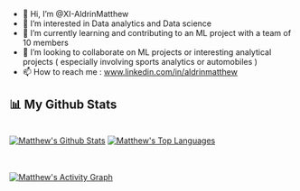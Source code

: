 - 👋 Hi, I’m @XI-AldrinMatthew
- 👀 I’m interested in Data analytics and Data science
- 🌱 I’m currently learning and contributing to an ML project with a team of 10 members
- 💞️ I’m looking to collaborate on ML projects or interesting analytical projects ( especially involving sports analytics or automobiles )
- 📫 How to reach me : www.linkedin.com/in/aldrinmatthew
## 📊 My Github Stats

  <br/>
    <a href="https://github.com/XI-AldrinMatthew/github-readme-stats"><img alt="Matthew's Github Stats" src="https://github-readme-stats.vercel.app/api?username=XI-AldrinMatthew&show_icons=true&count_private=true&theme=react&hide_border=true&bg_color=0D1117" /></a>
  <a href="https://github.com/XI-AldrinMatthew/github-readme-stats"><img alt="Matthew's Top Languages" src="https://github-readme-stats.vercel.app/api/top-langs/?username=XI-AldrinMatthew&langs_count=8&count_private=true&layout=compact&theme=react&hide_border=true&bg_color=0D1117" /></a>
  <br/>
  


<br/>
<br/>

<a href="https://github.com/XI-AldrinMatthew/github-readme-activity-graph"><img alt="Matthew's Activity Graph" src="https://activity-graph.herokuapp.com/graph?username=XI-AldrinMatthew&bg_color=0D1117&color=5BCDEC&line=5BCDEC&point=FFFFFF&hide_border=true" /></a>

<br/>
<br/>


<!---
XI-AldrinMatthew/XI-AldrinMatthew is a ✨ special ✨ repository because its `README.md` (this file) appears on your GitHub profile.
You can click the Preview link to take a look at your changes.
--->

